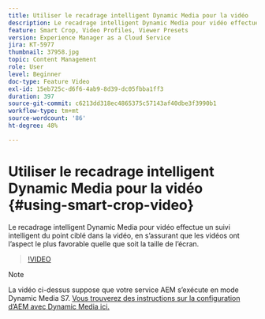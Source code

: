```yaml
---
title: Utiliser le recadrage intelligent Dynamic Media pour la vidéo
description: Le recadrage intelligent Dynamic Media pour vidéo effectue un suivi intelligent du point ciblé dans la vidéo, en s’assurant que les vidéos ont l’aspect le plus favorable quelle que soit la taille de l’écran.
feature: Smart Crop, Video Profiles, Viewer Presets
version: Experience Manager as a Cloud Service
jira: KT-5977
thumbnail: 37958.jpg
topic: Content Management
role: User
level: Beginner
doc-type: Feature Video
exl-id: 15eb725c-d6f6-4ab9-8d39-dc05fbba1ff3
duration: 397
source-git-commit: c6213dd318ec4865375c57143af40dbe3f3990b1
workflow-type: tm+mt
source-wordcount: '86'
ht-degree: 48%

---
```


# Utiliser le recadrage intelligent Dynamic Media pour la vidéo {#using-smart-crop-video}

Le recadrage intelligent Dynamic Media pour vidéo effectue un suivi intelligent du point ciblé dans la vidéo, en s’assurant que les vidéos ont l’aspect le plus favorable quelle que soit la taille de l’écran.

>[!VIDEO](https://video.tv.adobe.com/v/326468?quality=12&learn=on&captions=fre_fr)

>[!NOTE]
>
>La vidéo ci-dessus suppose que votre service AEM s’exécute en mode Dynamic Media S7. [Vous trouverez des instructions sur la configuration d’AEM avec Dynamic Media ici.](https://experienceleague.adobe.com/docs/experience-manager-cloud-service/assets/dynamicmedia/config-dm.html?lang=fr)

